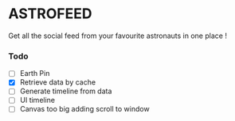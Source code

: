 # ASTROFEED
Get all the social feed from your favourite astronauts in one place !

### Todo

- [ ] Earth Pin
- [x] Retrieve data by cache
- [ ] Generate timeline from data
- [ ] UI timeline
- [ ] Canvas too big adding scroll to window
